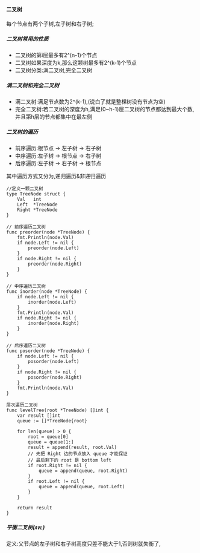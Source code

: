 #### 二叉树

每个节点有两个子树,左子树和右子树;






##### 二叉树常用的性质
* 二叉树的第i层最多有2^(n-1)个节点
* 二叉树如果深度为k,那么这颗树最多有2^(k-1)个节点
* 二叉树分类:满二叉树,完全二叉树



##### 满二叉树和完全二叉树

* 满二叉树:满足节点数为2^(k-1),(说白了就是整棵树没有节点为空)
* 完全二叉树:若二叉树的深度为h,满足(0~h-1)层二叉树的节点都达到最大个数,并且第h层的节点都集中在最左侧

##### 二叉树的遍历

* 前序遍历:根节点 -> 左子树  -> 右子树
* 中序遍历:左子树 -> 根节点  -> 右子树
* 后序遍历:左子树 -> 右子树  -> 根节点



其中遍历方式又分为,递归遍历&非递归遍历

```
//定义一颗二叉树
type TreeNode struct {
	Val   int
	Left  *TreeNode
	Right *TreeNode
}

// 前序遍历二叉树
func preorder(node *TreeNode) {
	fmt.Println(node.Val)
	if node.Left != nil {
		preorder(node.Left)
	}
	if node.Right != nil {
		preorder(node.Right)
	}
}

// 中序遍历二叉树
func inorder(node *TreeNode) {
	if node.Left != nil {
		inorder(node.Left)
	}
	fmt.Println(node.Val)
	if node.Right != nil {
		inorder(node.Right)
	}
}

// 后序遍历二叉树
func posorder(node *TreeNode) {
	if node.Left != nil {
		posorder(node.Left)
	}
	if node.Right != nil {
		posorder(node.Right)
	}
	fmt.Println(node.Val)
}

层次遍历二叉树
func levelTree(root *TreeNode) []int {
	var result []int
	queue := []*TreeNode{root}

	for len(queue) > 0 {
		root = queue[0]
		queue = queue[1:]
		result = append(result, root.Val)
		// 先把 Right 边的节点放入 queue 才能保证
		// 最后剩下的 root 是 bottom left
		if root.Right != nil {
			queue = append(queue, root.Right)
		}
		if root.Left != nil {
			queue = append(queue, root.Left)
		}
	}

	return result
}

```



##### 平衡二叉树(`AVL`)
定义:父节点的左子树和右子树高度只差不能大于1,否则树就失衡了,




